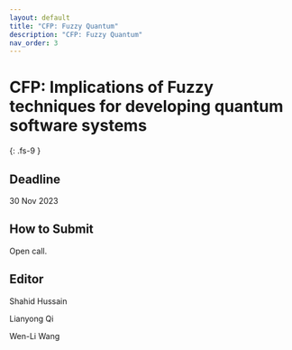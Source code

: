 ```yaml
---
layout: default
title: "CFP: Fuzzy Quantum"
description: "CFP: Fuzzy Quantum"
nav_order: 3
---
```


# CFP: Implications of Fuzzy techniques for developing quantum software systems
{: .fs-9 }

## Deadline

30 Nov 2023

## How to Submit

Open call.


## Editor

Shahid Hussain
 
Lianyong Qi
 
Wen-Li Wang
